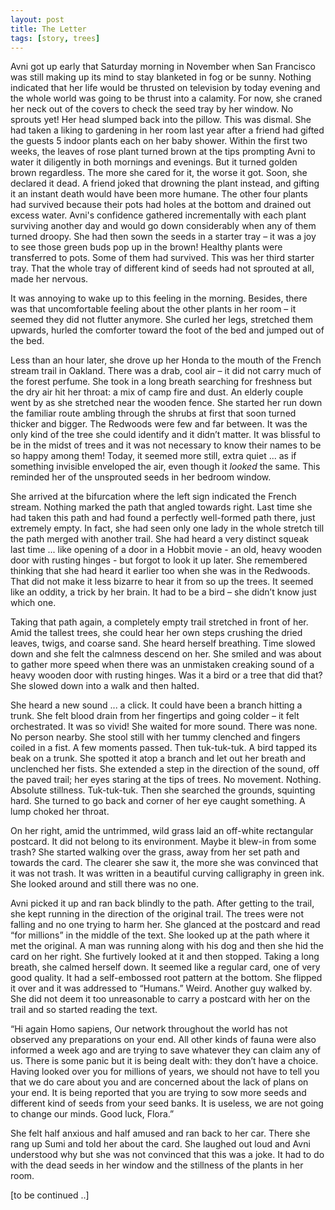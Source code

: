 ```yaml
---
layout: post
title: The Letter
tags: [story, trees]
---
```


Avni got up early that Saturday morning in November when San Francisco was still making up its mind to stay blanketed in fog or be sunny. Nothing indicated that her life would be thrusted on television by today evening and the whole world was going to be thrust into a calamity. For now, she craned her neck out of the covers to check the seed tray by her window. No sprouts yet! Her head slumped back into the pillow. This was dismal. She had taken a liking to gardening in her room last year after a friend had gifted the guests 5 indoor plants each on her baby shower. Within the first two weeks, the leaves of rose plant turned brown at the tips prompting Avni to water it diligently in both mornings and evenings. But it turned golden brown regardless. The more she cared for it, the worse it got. Soon, she declared it dead. A friend joked that drowning the plant instead, and gifting it an instant death would have been more humane. The other four plants had survived because their pots had holes at the bottom and drained out excess water. Avni's confidence gathered incrementally with each plant surviving another day and would go down considerably when any of them turned droopy. She had then sown the seeds in a starter tray – it was a joy to see those green buds pop up in the brown! Healthy plants were transferred to pots. Some of them had survived. This was her third starter tray. That the whole tray of different kind of seeds had not sprouted at all, made her nervous. 

It was annoying to wake up to this feeling in the morning. Besides, there was that uncomfortable feeling about the other plants in her room – it seemed they did not flutter anymore. She curled her legs, stretched them upwards, hurled the comforter toward the foot of the bed and jumped out of the bed.

Less than an hour later, she drove up her Honda to the mouth of the French stream trail in Oakland. There was a drab, cool air – it did not carry much of the forest perfume. She took in a long breath searching for freshness but the dry air hit her throat: a mix of camp fire and dust. An elderly couple went by as she stretched near the wooden fence. She started her run down the familiar route ambling through the shrubs at first that soon turned thicker and bigger. The Redwoods were few and far between. It was the only kind of the tree she could identify and it didn’t matter. It was blissful to be in the midst of trees and it was not necessary to know their names to be so happy among them! Today, it seemed more still, extra quiet ... as if something invisible enveloped the air, even though it _looked_ the same. This reminded her of the unsprouted seeds in her bedroom window.

She arrived at the bifurcation where the left sign indicated the French stream. Nothing marked the path that angled towards right. Last time she had taken this path and had found a perfectly well-formed path there, just extremely empty. In fact, she had seen only one lady in the whole stretch till the path merged with another trail. She had heard a very distinct squeak last time ... like opening of a door in a Hobbit movie - an old, heavy wooden door with rusting hinges - but forgot to look it up later. She remembered thinking that she had heard it earlier too when she was in the Redwoods. That did not make it less bizarre to hear it from so up the trees. It seemed like an oddity, a trick by her brain. It had to be a bird – she didn’t know just which one.

Taking that path again, a completely empty trail stretched in front of her. Amid the tallest trees, she could hear her own steps crushing the dried leaves, twigs, and coarse sand. She heard herself breathing. Time slowed down and she felt the calmness descend on her. She smiled and was about to gather more speed when there was an unmistaken creaking sound of a heavy wooden door with rusting hinges. Was it a bird or a tree that did that? She slowed down into a walk and then halted.

She heard a new sound ... a click. It could have been a branch hitting a trunk. She felt blood drain from her fingertips and going colder – it felt orchestrated. It was so vivid! She waited for more sound. There was none. No person nearby. She stool still with her tummy clenched and fingers coiled in a fist. A few moments passed. Then tuk-tuk-tuk. A bird tapped its beak on a trunk. She spotted it atop a branch and let out her breath and unclenched her fists. She extended a step in the direction of the sound, off the paved trail; her eyes staring at the tips of trees. No movement. Nothing. Absolute stillness. Tuk-tuk-tuk. Then she searched the grounds, squinting hard. She turned to go back and corner of her eye caught something. A lump choked her throat.

On her right, amid the untrimmed, wild grass laid an off-white rectangular postcard. It did not belong to its environment. Maybe it blew-in from some trash? She started walking over the grass, away from her set path and towards the card. The clearer she saw it, the more she was convinced that it was not trash. It was written in a beautiful curving calligraphy in green ink. She looked around and still there was no one.

Avni picked it up and ran back blindly to the path. After getting to the trail, she kept running in the direction of the original trail. The trees were not falling and no one trying to harm her. She glanced at the postcard and read “for millions” in the middle of the text. She looked up at the path where it met the original. A man was running along with his dog and then she hid the card on her right. She furtively looked at it and then stopped. Taking a long breath, she calmed herself down. It seemed like a regular card, one of very good quality. It had a self-embossed root pattern at the bottom. She flipped it over and it was addressed to “Humans.” Weird. Another guy walked by. She did not deem it too unreasonable to carry a postcard with her on the trail and so started reading the text.

“Hi again Homo sapiens,
Our network throughout the world has not observed any preparations on your end. All other kinds of fauna were also informed a week ago and are trying to save whatever they can claim any of us. There is some panic but it is being dealt with: they don’t have a choice. Having looked over you for millions of years, we should not have to tell you that we do care about you and are concerned about the lack of plans on your end. It is being reported that you are trying to sow more seeds and different kind of seeds from your seed banks. It is useless, we are not going to change our minds.
Good luck,
Flora.”

She felt half anxious and half amused and ran back to her car. There she rang up Sumi and told her about the card. She laughed out loud and Avni understood why but she was not convinced that this was a joke. It had to do with the dead seeds in her window and the stillness of the plants in her room.

[to be continued ..]
